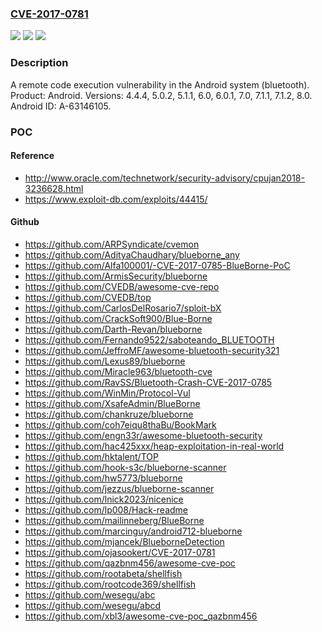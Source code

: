 ### [CVE-2017-0781](https://cve.mitre.org/cgi-bin/cvename.cgi?name=CVE-2017-0781)
![](https://img.shields.io/static/v1?label=Product&message=Android&color=blue)
![](https://img.shields.io/static/v1?label=Version&message=n%2Fa&color=blue)
![](https://img.shields.io/static/v1?label=Vulnerability&message=Remote%20code%20execution&color=brighgreen)

### Description

A remote code execution vulnerability in the Android system (bluetooth). Product: Android. Versions: 4.4.4, 5.0.2, 5.1.1, 6.0, 6.0.1, 7.0, 7.1.1, 7.1.2, 8.0. Android ID: A-63146105.

### POC

#### Reference
- http://www.oracle.com/technetwork/security-advisory/cpujan2018-3236628.html
- https://www.exploit-db.com/exploits/44415/

#### Github
- https://github.com/ARPSyndicate/cvemon
- https://github.com/AdityaChaudhary/blueborne_any
- https://github.com/Alfa100001/-CVE-2017-0785-BlueBorne-PoC
- https://github.com/ArmisSecurity/blueborne
- https://github.com/CVEDB/awesome-cve-repo
- https://github.com/CVEDB/top
- https://github.com/CarlosDelRosario7/sploit-bX
- https://github.com/CrackSoft900/Blue-Borne
- https://github.com/Darth-Revan/blueborne
- https://github.com/Fernando9522/saboteando_BLUETOOTH
- https://github.com/JeffroMF/awesome-bluetooth-security321
- https://github.com/Lexus89/blueborne
- https://github.com/Miracle963/bluetooth-cve
- https://github.com/RavSS/Bluetooth-Crash-CVE-2017-0785
- https://github.com/WinMin/Protocol-Vul
- https://github.com/XsafeAdmin/BlueBorne
- https://github.com/chankruze/blueborne
- https://github.com/coh7eiqu8thaBu/BookMark
- https://github.com/engn33r/awesome-bluetooth-security
- https://github.com/hac425xxx/heap-exploitation-in-real-world
- https://github.com/hktalent/TOP
- https://github.com/hook-s3c/blueborne-scanner
- https://github.com/hw5773/blueborne
- https://github.com/jezzus/blueborne-scanner
- https://github.com/lnick2023/nicenice
- https://github.com/lp008/Hack-readme
- https://github.com/mailinneberg/BlueBorne
- https://github.com/marcinguy/android712-blueborne
- https://github.com/mjancek/BlueborneDetection
- https://github.com/ojasookert/CVE-2017-0781
- https://github.com/qazbnm456/awesome-cve-poc
- https://github.com/rootabeta/shellfish
- https://github.com/rootcode369/shellfish
- https://github.com/wesegu/abc
- https://github.com/wesegu/abcd
- https://github.com/xbl3/awesome-cve-poc_qazbnm456

